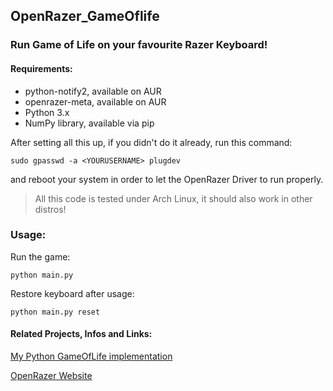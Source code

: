 ## OpenRazer_GameOflife
### Run Game of Life on your favourite Razer Keyboard!

#### Requirements:

- python-notify2, available on AUR
- openrazer-meta, available on AUR
- Python 3.x
- NumPy library, available via pip

After setting all this up, if you didn't do it already, run this command:

```sudo gpasswd -a <YOURUSERNAME> plugdev```

and reboot your system in order to let the OpenRazer Driver to run properly.

> All this code is tested under Arch Linux, it should also work in other distros!


### Usage:

Run the game:

```python main.py```

Restore keyboard after usage:

```python main.py reset```

#### Related Projects, Infos and Links:

[My Python GameOfLife implementation]("https://github.com/marcioz98/pygameoflife")

[OpenRazer Website]("https://openrazer.github.io/")
